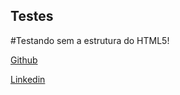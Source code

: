 ## Testes
#Testando sem a estrutura do HTML5!


<a href="https://github.com/Mizarocha" target="_blank">Github</a>
 

<a href="ttps://www.linkedin.com/in/artemiza-rocha/" target="_blank">Linkedin</a>
